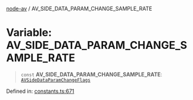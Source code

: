 [node-av](../globals.md) / AV\_SIDE\_DATA\_PARAM\_CHANGE\_SAMPLE\_RATE

# Variable: AV\_SIDE\_DATA\_PARAM\_CHANGE\_SAMPLE\_RATE

> `const` **AV\_SIDE\_DATA\_PARAM\_CHANGE\_SAMPLE\_RATE**: [`AVSideDataParamChangeFlags`](../type-aliases/AVSideDataParamChangeFlags.md)

Defined in: [constants.ts:671](https://github.com/seydx/av/blob/f8631fc881b394300b1479f511d55cf1c370a87f/src/constants/constants.ts#L671)
